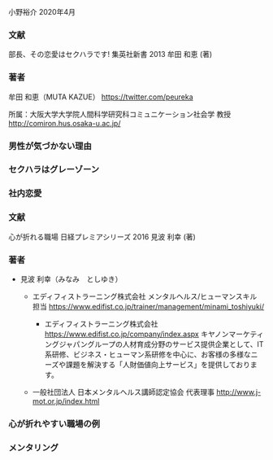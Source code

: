 小野裕介
2020年4月

### 文献
部長、その恋愛はセクハラです!
 集英社新書
 2013
牟田 和恵 (著)

### 著者
牟田 和恵（MUTA KAZUE）
https://twitter.com/peureka

所属：大阪大学大学院人間科学研究科コミュニケーション社会学 教授
http://comiron.hus.osaka-u.ac.jp/

### 男性が気づかない理由

### セクハラはグレーゾーン

### 社内恋愛


### 文献
心が折れる職場 
日経プレミアシリーズ 
2016
見波 利幸 (著)

### 著者

* 見波 利幸（みなみ　としゆき）

  * エディフィストラーニング株式会社 メンタルヘルス/ヒューマンスキル 担当
https://www.edifist.co.jp/trainer/management/minami_toshiyuki/

    * エディフィストラーニング株式会社 https://www.edifist.co.jp/company/index.aspx
キヤノンマーケティングジャパングループの人材育成分野のサービス提供企業として、IT系研修、ビジネス・ヒューマン系研修を中心に、お客様の多様なニーズや課題を解決する「人財価値向上サービス」を提供しております。

  * 一般社団法人 日本メンタルヘルス講師認定協会 代表理事 http://www.j-mot.or.jp/index.html



###  心が折れやすい職場の例

### メンタリング

